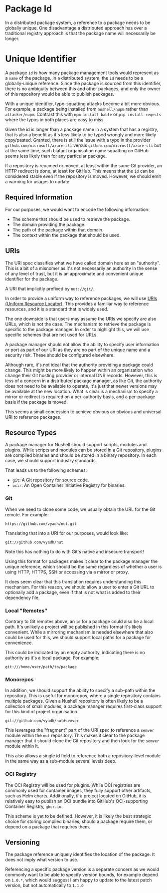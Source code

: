 # Package Id

In a distributed package system, a reference to a package needs to be globally unique. One disadvantage a distributed approach has over a traditional registry approach is that the package name will necessarily be longer.


# Unique Identifier

A package `id` is how many package management tools would represent as a `name` of the package. In a distributed system, the `id` needs to be a globally-unique reference. Since the package is sourced from this identifier, there is no ambiguity between this and other packages, and only the owner of this repository would be able to publish packages.

With a unique identifier, typo-squatting attacks become a bit more obvious. For example, a package being installed from `nushell/nupm` rather than `attacker/nupm`. Contrast this with `npm install bable` or `pip install reqests` where the typos in both places are easy to miss.

Given the id is longer than a package name in a system that has a registry, that is also a benefit as it's less likely to be typed wrongly and more likely copy/pasted. Granted, there is still the issue with a typo in the provider `github.com/microsoft/azure-cli` versus `github.com/microsft/azure-cli` but at the same time, such blatant organisation name squatting on GitHub seems less likely than for any particular package.

If a repository is renamed or moved, at least within the same Git provider, an HTTP redirect is done, at least for GitHub. This means that the `id` can be considered stable even if the repository is moved. However, we should emit a warning for usages to update.


## Required Information

For our purposes, we would want to encode the following information:
- The scheme that should be used to retrieve the package.
- The domain providing the package.
- The path of the package within that domain.
- The context within the package that should be used.


## URIs

The URI spec classifies what we have called domain here as an "authority". This is a bit of a misnomer as it's not necessarily an authority in the sense of any level of trust, but it is an approximate and convenient unique identifier for the package.

A URI that implicitly prefixed by `nut://git/`.

In order to provide a uniform way to reference packages, we will use [URIs (Uniform Resource Locator)](https://en.wikipedia.org/wiki/Uniform_Resource_Identifier). This provides a familiar way to reference resources, and it is a standard that is widely used.

The one downside is that users may assume the URIs we specify are also URLs, which is not the case. The mechanism to retrieve the package is specific to the package manager. In order to highlight this, we will use specific schemes that are not used for URLs.

A package manager should not allow the ability to specify user information or port as part of our URI as they are no part of the unique name and a security risk. These should be configured elsewhere.

Although rare, it's not ideal that the authority providing a package could change. This might be more likely to happen within an organisation who change their Git hosting provider or internal DNS records. However, this is less of a concern in a distributed package manager, as like Git, the authority does not need to be available to operate, it's just that newer versions may be available at the new location. What is clear is a mechanism to specify a mirror or redirect is required on a per-authority basis, and a per-package basis if the package is moved.

This seems a small concession to achieve obvious an obvious and universal URI to reference packages.


## Resource Types

A package manager for Nushell should support scripts, modules and plugins. While scripts and modules can be stored in a Git repository, plugins are compiled binaries and should be stored in a binary repository. In each case, we should support industry standards.

That leads us to the following schemes:
- `git`: A Git repository for source code.
- `ocir`: An Open Container Initiative Registry for binaries.

### Git

When we need to clone some code, we usually obtain the URL for the Git remote. For example:

```
https://github.com/vyadh/nut.git
```

Translating that into a URI for our purposes, would look like:

```
git://github.com/vyadh/nut
```

Note this has nothing to do with Git's native and insecure transport!

Using this format for packages makes it clear to the package manager the unique reference, which should be the same regardless of whether a user is using HTTP, HTTPS, SSH or accessing via a mirror or proxy.

It does seem clear that this translation requires understanding this mechanism. For this reason, we should allow a user to enter a Git URL to optionally add a package, even if that is not what is added to their dependency file.

### Local "Remotes"

Contrary to Git remotes above, an `id` for a package could also be a local path. It's unlikely a project will be published in this format it's likely convenient. While a mirroring mechanism is needed elsewhere that also could be used for this, we should support local paths for a package for convenience.

This could be indicated by an empty authority, indicating there is no authority as it's a local package. For example:

```
git:///home/user/path/to/package
```

### Monorepos

In addition, we should support the ability to specify a sub-path within the repository. This is useful for monorepos, where a single repository contains multiple packages. Given a Nushell repository is often likely to be a collection of small modules, a package manager requires first-class support for this kind of project organisation.

```
git://github.com/vyadh/nut#semver
```

This leverages the "fragment" part of the URI spec to reference a `semver` module within the `nut` repository. This makes it clear to the package manager that it should clone the Git repository and then look for the `semver` module within it.

This also allows a single id field to reference both a repository-level module in the same way as a sub-module several levels deep.


### OCI Registry

The OCI Registry will be used for plugins. While OCI registries are commonly used for container images, they fully support other artifacts, such as Helm charts. Additionally, if a project located on GitHub, it is relatively easy to publish an OCI bundle into GitHub's OCI-supporting Container Registry, `ghcr.io`.

This scheme is yet to be defined. However, it is likely the best strategic choice for storing compiled binaries, should a package require them, or depend on a package that requires them. 


## Versioning

The package reference uniquely identifies the location of the package. It does not imply what version to use.

Referencing a specific package version is a separate concern as we would commonly want to be able to specify version bounds, for example depend on `1.0.*`, which would suggest I am happy to update to the latest patch version, but not automatically to `1.1.0`

